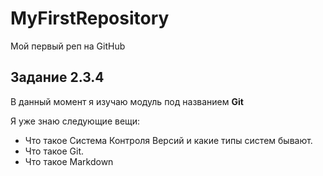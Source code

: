 # MyFirstRepository
Мой первый реп на GitHub

## Задание 2.3.4
В данный момент я изучаю модуль под названием **Git**

Я уже знаю следующие вещи: 
* Что такое Система Контроля Версий и какие типы систем бывают. 
* Что такое Git.
* Что такое Markdown
  
